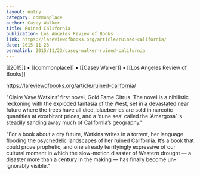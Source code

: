```yaml
---
layout: entry
category: commonplace
author: Casey Walker
title: Ruined California
publication: Los Angeles Review of Books
link: https://lareviewofbooks.org/article/ruined-california/
date: 2015-11-23
permalink: 2015/11/23/casey-walker-ruined-california
---
```


[[2015]] • [[commonplace]] • [[Casey Walker]] • [[Los Angeles Review of Books]]

https://lareviewofbooks.org/article/ruined-california/

"Claire Vaye Watkins’ first novel, Gold Fame Citrus. The novel is a nihilistic reckoning with the exploded fantasia of the West, set in a devastated near future where the trees have all died, blueberries are sold in narcotic quantities at exorbitant prices, and a ‘dune sea’ called the ‘Amargosa’ is steadily sanding away much of California’s geography."

"For a book about a dry future, Watkins writes in a torrent, her language flooding the psychedelic landscapes of her ruined California. It’s a book that could prove prophetic, and one already terrifyingly expressive of our cultural moment in which the slow-motion disaster of Western drought — a disaster more than a century in the making — has finally become un-ignorably visible."

